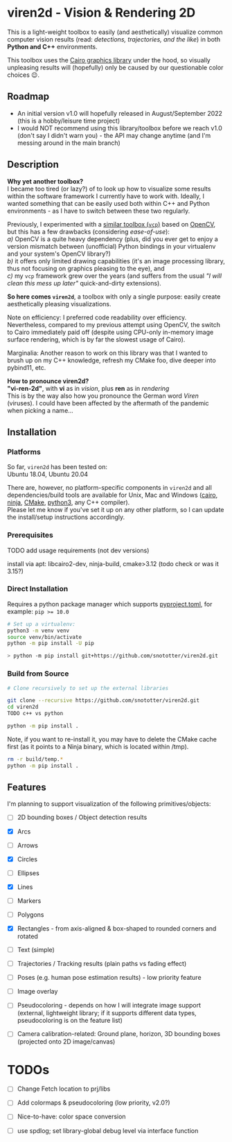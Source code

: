 # viren2d - Vision & Rendering 2D
This is a light-weight toolbox to easily (and aesthetically) visualize common computer vision results (read: *detections, trajectories, and the like*) in both __Python and C++__ environments.

This toolbox uses the [Cairo graphics library](https://www.cairographics.org/) under the hood, so visually unpleasing results will (hopefully) only be caused by our questionable color choices :wink:.


## Roadmap
* An initial version v1.0 will hopefully released in August/September 2022 (this is a hobby/leisure time project)
* I would NOT recommend using this library/toolbox before we reach v1.0 (don't say I didn't warn you) - the API may change anytime (and I'm messing around in the main branch)


## Description
**Why yet another toolbox?**  
I became too tired (or lazy?) of to look up how to visualize some results within the software framework I currently have to work with.
Ideally, I wanted something that can be easily used both within C++ and Python environments - as I have to switch between these two regularly.

Previously, I experimented with a [similar toolbox (`vcp`)](https://github.com/snototter/vitocpp/) based on [OpenCV](https://github.com/opencv/opencv), but this has a few drawbacks (considering *ease-of-use*):  
*a)* OpenCV is a quite heavy dependency (plus, did you ever get to enjoy a version mismatch between (unofficial) Python bindings in your virtualenv and your system's OpenCV library?)  
*b)* it offers only limited drawing capabilities (it's an image processing library, thus not focusing on graphics pleasing to the eye), and  
*c)* my `vcp` framework grew over the years (and suffers from the usual *"I will clean this mess up later"* quick-and-dirty extensions).

**So here comes `viren2d`**, a toolbox with only a single purpose: easily create aesthetically pleasing visualizations.

Note on efficiency: I preferred code readability over efficiency. Nevertheless, compared to my previous attempt using OpenCV, the switch to Cairo immediately paid off (despite using CPU-only in-memory image surface rendering, which is by far the slowest usage of Cairo).

Marginalia: Another reason to work on this library was that I wanted to brush up on my C++ knowledge, refresh my CMake foo, dive deeper into pybind11, etc.

**How to pronounce viren2d?**  
**"vi-ren-2d"**, with **vi** as in *vision*, plus **ren** as in *rendering*  
This is by the way also how you pronounce the German word *Viren* (viruses). I could have been affected by the aftermath of the pandemic when picking a name...


## Installation
### Platforms
So far, `viren2d` has been tested on:  
Ubuntu 18.04, Ubuntu 20.04

There are, however, no platform-specific components in `viren2d` and all dependencies/build tools are available for Unix, Mac and Windows ([cairo](https://www.cairographics.org/download/), [ninja](https://ninja-build.org/), [CMake](https://cmake.org/), [python3](https://www.python.org/downloads/), any C++ compiler).  
Please let me know if you've set it up on any other platform, so I can update the install/setup instructions accordingly.

### Prerequisites
TODO add usage requirements (not dev versions)

install via apt: libcairo2-dev, ninja-build, cmake>3.12 (todo check or was it 3.15?)

### Direct Installation
Requires a python package manager which supports [pyproject.toml](https://peps.python.org/pep-0518/), for example: `pip >= 10.0`
 ```bash
 # Set up a virtualenv:
 python3 -m venv venv
 source venv/bin/activate
 python -m pip install -U pip

 > python -m pip install git+https://github.com/snototter/viren2d.git
 ```
### Build from Source
```bash
# Clone recursively to set up the external libraries

git clone --recursive https://github.com/snototter/viren2d.git
cd viren2d
TODO c++ vs python

python -m pip install .
```

Note, if you want to re-install it, you may have to delete the CMake cache first (as it points to a Ninja binary, which is located within /tmp).
```bash
rm -r build/temp.*
python -m pip install .
```


## Features
I'm planning to support visualization of the following primitives/objects:
* [ ] 2D bounding boxes / Object detection results
* [x] Arcs
* [ ] Arrows
* [x] Circles
* [ ] Ellipses
* [x] Lines
* [ ] Markers
* [ ] Polygons
* [x] Rectangles - from axis-aligned & box-shaped to rounded corners and rotated
* [ ] Text (simple)
* [ ] Trajectories / Tracking results (plain paths vs fading effect)
* [ ] Poses (e.g. human pose estimation results) - low priority feature
* [ ] Image overlay
* [ ] Pseudocoloring - depends on how I will integrate image support (external, lightweight library; if it supports different data types, pseudocoloring is on the feature list)
* [ ] Camera calibration-related: Ground plane, horizon, 3D bounding boxes (projected onto 2D image/canvas)


# TODOs
* [ ] Change Fetch location to prj/libs
* [ ] Add colormaps & pseudocoloring (low priority, v2.0?)
* [ ] Nice-to-have: color space conversion
* [ ] use spdlog; set library-global debug level via interface function



